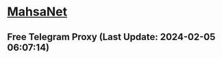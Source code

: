 
# [MahsaNet](https://t.me/mahsa_net)
## Free Telegram Proxy (Last Update: 2024-02-05 06:07:14)

    